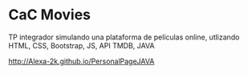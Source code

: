# CaC Movies
TP integrador simulando una plataforma de películas online, utlizando HTML, CSS, Bootstrap, JS, API TMDB, JAVA

http://Alexa-2k.github.io/PersonalPageJAVA

